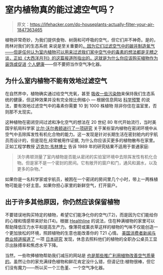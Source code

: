# 室内植物真的能过滤空气吗？

> 原文：<https://lifehacker.com/do-houseplants-actually-filter-your-air-1847363465>

植物非常奇妙，为我们提供食物、树荫和可呼吸的空气，但它们并不神奇。是的，雨林对我们的生态系统 来说是至关重要的[，因为它们过滤空气中的碳并制造氧气——但是任何认为室内植物可以用来过滤我们家中空气中的毒素的想法都是无稽之谈，正如《大西洋月刊》的这篇报道所指出的。这就是为什么你应该购买植物作为装饰或促进](https://www.royalparks.org.uk/parks/the-regents-park/things-to-see-and-do/gardens-and-landscapes/tree-map/why-trees-are-important) [个人健康](https://billyoh.com/extra/blog/diy/seven-stress-relief-plants/)——但不要把当作空气净化器。



## 为什么室内植物不能有效地过滤空气

在自然界中，植物确实通过给空气充氧，甚至 [吸收一些污染物](https://cleanair.camfil.us/2017/08/25/rainforests-natural-air-filters/)来保持我们生态系统的健康，但这种效果并没有完全按比例缩小 — 根据信息网站 [科学预警](https://www.sciencealert.com/sorry-your-potted-plants-are-not-making-the-air-any-cleaner) 的说法，要有效地过滤空气中的毒素你需要 10 到 1000 株植物 除非你住在温室里，否则那不太现实。

这种植物在密闭空间过滤和净化空气的想法在 20 世纪 80 年代开始流行，当时美国宇航局科学家 [比尔·沃尔弗顿进行了一项研究](https://ntrs.nasa.gov/citations/19930073077) 关于某些室内植物在密闭环境中从空气中去除挥发性有机化合物的能力。这一发现是针对长期生活在密封舱内的宇航员而设计的，但是现在,经常被用作证据, 为什么你应该买更多的植物散布在家里。正如工程学教授 [迈克尔·韦林博士](https://drexel.edu/engineering/about/faculty-staff/W/waring-michael/) 告诉 1989 年的研究结果不适用于普通家庭:

> 沃尔弗顿测量了室内植物是否能从密闭的实验室环境中去除挥发性有机化合物。但是家不是一个密封的房间。它有敞开的窗户和门，通风和漏水，以及更多的杂物。”

如果你是一名科学家或宇航员，被困在一个密闭的房间里几个小时，带上一两株植物可能是个好主意。如果你担心家里的新鲜空气，打开窗户。

## 出于许多其他原因，你仍然应该保留植物

不要错误地购买特定的植物，希望它们能净化你的空气(T2)，而是因为它们能给你的心理和情感带来好处(T4)。根据 [Healthline](https://www.healthline.com/health/healthy-home-guide/benefits-of-indoor-plants#7-benefits) 的说法，住在种满植物的家里可以帮助降低压力水平和提高生产力。像薄荷或薰衣草这样的植物的气味不仅能创造一个更加放松的环境，照顾植物的生意也能改善你的 T21 心情。 [美国消费者新闻与商业频道报道了](https://www.cnbc.com/2020/01/03/looking-at-desk-plant-for-three-minutes-decreases-stress-study-finds.html) 一项 [日本研究](https://journals.ashs.org/horttech/view/journals/horttech/30/1/article-p55.xml) 发现，休息去照料他们的植物的全职办公桌员工显示出脉搏率和焦虑水平下降。

当然，一些吹捧植物帮助我们减压的网站是 [也是那些推广利用植物改善空气质量的](https://www.healthline.com/health/healthy-home-guide/benefits-of-indoor-plants#7-benefits)。虽然让你的家充满绿色植物和鲜花肯定没什么错，但请记住:植物很棒，但它们没有魔力——所以买一个三色堇、一个空气净化器。